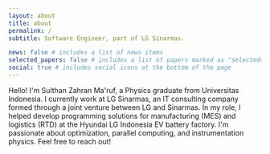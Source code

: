 ```yaml
---
layout: about
title: about
permalink: /
subtitle: Software Engineer, part of LG Sinarmas.

news: false # includes a list of news items
selected_papers: false # includes a list of papers marked as "selected={true}"
social: true # includes social icons at the bottom of the page
---
```


Hello! I'm Sulthan Zahran Ma'ruf, a Physics graduate from Universitas Indonesia. I currently work at LG Sinarmas, an IT consulting company formed through a joint venture between LG and Sinarmas. In my role, I helped develop programming solutions for manufacturing (MES) and logistics (RTD) at the Hyundai LG Indonesia EV battery factory. I'm passionate about optimization, parallel computing, and instrumentation physics. Feel free to reach out!
